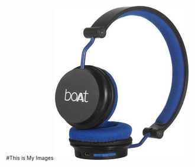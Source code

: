 #This is My Images
![Headphone_Product1](./public/assets/images/products/headphone/headphone1.jpeg)
